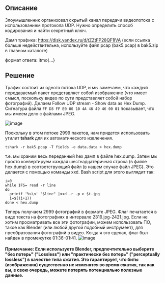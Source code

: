 ## Описание

Злоумышленник организовал скрытый канал передачи видеопотока с использованием протокола UDP. Нужно определить способ кодирования и найти секретный ключ.

Дамп трафика: https://disk.yandex.ru/d/tZZtFP28QF1lVA (если ссылка больше недействительна, используйте файл pcap (bak5.pcap) в bak5.zip в главном каталоге)

формат ответа: itmo{...}

## Решение
Трафик состоит из одного потока UDP, и мы замечаем, что каждый передаваемый пакет представляет собой изображение (что имеет смысл, поскольку видео по сути представляет собой набор фотографий). 
Делаем Follow UDP stream - Show data as Hex Dump. Сигнатура файла ``FF D8 FF E0 00 10 4A 46 49 46 00 01`` показывает, что мы имеем дело с файлами JPEG.

![image](https://user-images.githubusercontent.com/49597727/146970353-c013a19f-f3ca-4f5d-9783-275784d71c49.png)

Поскольку в этом потоке 2999 пакетов, нам придется использовать утилит **tshark** для их автоматического извлечения.

``tshark -r bak5.pcap -T fields -e data.data > hex.dump``

т.е. мы храним весь переданный hex дамп в файле hex.dump. Затем мы просто конвертируем каждая шестнадцатеричная строка (в файле hex.dump) в соответствующий файл (в нашем случае файл JPEG). Это делается с помощью команды xxd. Bash script для этого выглядит так:
```
i=0 
while IFS= read -r line
do 
  printf '%s\n' "$line" |xxd -r -p > $i.jpg
  i=$((i+1))
done < hex.dump
 ```
 Теперь получаем 2999 фотографий в формате JPEG. Флаг печатается в виде текста на фотографиях в интервале 2319.jpg-2421.jpg. Если не хотим просматривать все эти фотографии, можем использовать ПО, такое как Blender (или любой другой подобный инструмент), для преобразования фотографий в видео. Когда я это сделал, флаг был найден в промежутке 01:36-01:41.
![image](https://user-images.githubusercontent.com/49597727/147000546-8f7358fb-4d61-483f-8437-7de93f397ff0.png)

#### Примечание: Если используете Blender, предпочтительно выберите "без потерь" ("Lossless") или "практически без потерь" ("perceptually lossless") в качестве типа сжатия. Это гарантирует, что биты (изображения) существенно не изменятся во время сжатия, так как вы, в свою очередь, можете потерять потенциально полезные данные.


